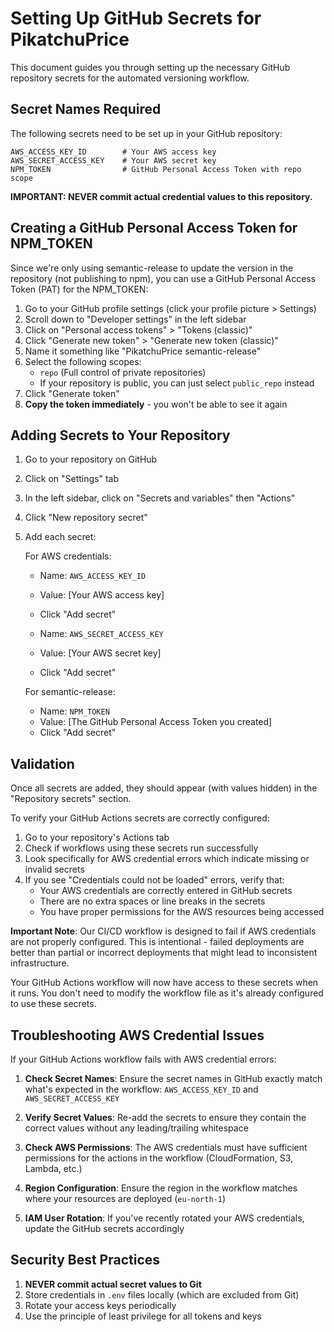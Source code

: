 # Setting Up GitHub Secrets for PikatchuPrice

This document guides you through setting up the necessary GitHub repository secrets for the automated versioning workflow.

## Secret Names Required

The following secrets need to be set up in your GitHub repository:

```
AWS_ACCESS_KEY_ID        # Your AWS access key
AWS_SECRET_ACCESS_KEY    # Your AWS secret key
NPM_TOKEN                # GitHub Personal Access Token with repo scope
```

**IMPORTANT: NEVER commit actual credential values to this repository.**

## Creating a GitHub Personal Access Token for NPM_TOKEN

Since we're only using semantic-release to update the version in the repository (not publishing to npm), you can use a GitHub Personal Access Token (PAT) for the NPM_TOKEN:

1. Go to your GitHub profile settings (click your profile picture > Settings)
2. Scroll down to "Developer settings" in the left sidebar
3. Click on "Personal access tokens" > "Tokens (classic)"
4. Click "Generate new token" > "Generate new token (classic)"
5. Name it something like "PikatchuPrice semantic-release"
6. Select the following scopes:
   - `repo` (Full control of private repositories)
   - If your repository is public, you can just select `public_repo` instead
7. Click "Generate token"
8. **Copy the token immediately** - you won't be able to see it again

## Adding Secrets to Your Repository

1. Go to your repository on GitHub
2. Click on "Settings" tab
3. In the left sidebar, click on "Secrets and variables" then "Actions"
4. Click "New repository secret"
5. Add each secret:

   For AWS credentials:
   - Name: `AWS_ACCESS_KEY_ID`
   - Value: [Your AWS access key]
   - Click "Add secret"

   - Name: `AWS_SECRET_ACCESS_KEY`
   - Value: [Your AWS secret key]
   - Click "Add secret"

   For semantic-release:
   - Name: `NPM_TOKEN`
   - Value: [The GitHub Personal Access Token you created]
   - Click "Add secret"

## Validation

Once all secrets are added, they should appear (with values hidden) in the "Repository secrets" section. 

To verify your GitHub Actions secrets are correctly configured:

1. Go to your repository's Actions tab
2. Check if workflows using these secrets run successfully
3. Look specifically for AWS credential errors which indicate missing or invalid secrets
4. If you see "Credentials could not be loaded" errors, verify that:
   - Your AWS credentials are correctly entered in GitHub secrets
   - There are no extra spaces or line breaks in the secrets
   - You have proper permissions for the AWS resources being accessed

**Important Note**: Our CI/CD workflow is designed to fail if AWS credentials are not properly configured. This is intentional - failed deployments are better than partial or incorrect deployments that might lead to inconsistent infrastructure.

Your GitHub Actions workflow will now have access to these secrets when it runs. You don't need to modify the workflow file as it's already configured to use these secrets.

## Troubleshooting AWS Credential Issues

If your GitHub Actions workflow fails with AWS credential errors:

1. **Check Secret Names**: Ensure the secret names in GitHub exactly match what's expected in the workflow: `AWS_ACCESS_KEY_ID` and `AWS_SECRET_ACCESS_KEY`

2. **Verify Secret Values**: Re-add the secrets to ensure they contain the correct values without any leading/trailing whitespace

3. **Check AWS Permissions**: The AWS credentials must have sufficient permissions for the actions in the workflow (CloudFormation, S3, Lambda, etc.)

4. **Region Configuration**: Ensure the region in the workflow matches where your resources are deployed (`eu-north-1`)

5. **IAM User Rotation**: If you've recently rotated your AWS credentials, update the GitHub secrets accordingly

## Security Best Practices

1. **NEVER commit actual secret values to Git**
2. Store credentials in `.env` files locally (which are excluded from Git)
3. Rotate your access keys periodically
4. Use the principle of least privilege for all tokens and keys 